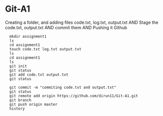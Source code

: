 # Git-A1


Creating a folder, and adding files code.txt, log.txt, output.txt
AND
Stage the code.txt, output.txt AND commit them
AND Pushing it Github


      mkdir assignment1
      ls
      cd assignment1
      touch code.txt log.txt output.txt
      ls
      cd assignment1
      ls
      git init
      git status
      git add code.txt output.txt
      git status

      git commit -m "commiting code.txt and output.txt"
      git status
      git remote add origin https://github.com/dirun11/Git-A1.git
      git branch
      git push origin master
      history

